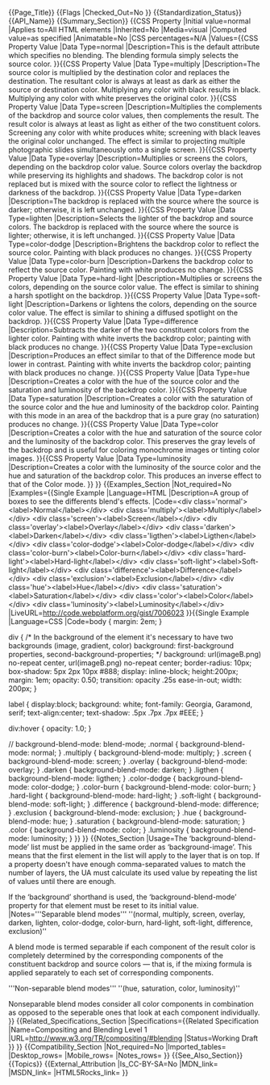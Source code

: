 {{Page_Title}}
{{Flags
|Checked_Out=No
}}
{{Standardization_Status}}
{{API_Name}}
{{Summary_Section}}
{{CSS Property
|Initial value=normal
|Applies to=All HTML elements
|Inherited=No
|Media=visual
|Computed value=as specified
|Animatable=No
|CSS percentages=N/A
|Values={{CSS Property Value
|Data Type=normal
|Description=This is the default attribute which specifies no blending. The blending formula simply selects the source color.
}}{{CSS Property Value
|Data Type=multiply
|Description=The source color is multiplied by the destination color and replaces the destination. The resultant color is always at least as dark as either the source or destination color. Multiplying any color with black results in black. Multiplying any color with white preserves the original color.
}}{{CSS Property Value
|Data Type=screen
|Description=Multiplies the complements of the backdrop and source color values, then complements the result. The result color is always at least as light as either of the two constituent colors. Screening any color with white produces white; screening with black leaves the original color unchanged. The effect is similar to projecting multiple photographic slides simultaneously onto a single screen.
}}{{CSS Property Value
|Data Type=overlay
|Description=Multiplies or screens the colors, depending on the backdrop color value. Source colors overlay the backdrop while preserving its highlights and shadows. The backdrop color is not replaced but is mixed with the source color to reflect the lightness or darkness of the backdrop.
}}{{CSS Property Value
|Data Type=darken
|Description=The backdrop is replaced with the source where the source is darker; otherwise, it is left unchanged.
}}{{CSS Property Value
|Data Type=lighten
|Description=Selects the lighter of the backdrop and source colors. The backdrop is replaced with the source where the source is lighter; otherwise, it is left unchanged.
}}{{CSS Property Value
|Data Type=color-dodge
|Description=Brightens the backdrop color to reflect the source color. Painting with black produces no changes.
}}{{CSS Property Value
|Data Type=color-burn
|Description=Darkens the backdrop color to reflect the source color. Painting with white produces no change.
}}{{CSS Property Value
|Data Type=hard-light
|Description=Multiplies or screens the colors, depending on the source color value. The effect is similar to shining a harsh spotlight on the backdrop.
}}{{CSS Property Value
|Data Type=soft-light
|Description=Darkens or lightens the colors, depending on the source color value. The effect is similar to shining a diffused spotlight on the backdrop.
}}{{CSS Property Value
|Data Type=difference
|Description=Subtracts the darker of the two constituent colors from the lighter color. Painting with white inverts the backdrop color; painting with black produces no change.
}}{{CSS Property Value
|Data Type=exclusion
|Description=Produces an effect similar to that of the Difference mode but lower in contrast. Painting with white inverts the backdrop color; painting with black produces no change.
}}{{CSS Property Value
|Data Type=hue
|Description=Creates a color with the hue of the source color and the saturation and luminosity of the backdrop color.
}}{{CSS Property Value
|Data Type=saturation
|Description=Creates a color with the saturation of the source color and the hue and luminosity of the backdrop color. Painting with this mode in an area of the backdrop that is a pure gray (no saturation) produces no change.
}}{{CSS Property Value
|Data Type=color
|Description=Creates a color with the hue and saturation of the source color and the luminosity of the backdrop color. This preserves the gray levels of the backdrop and is useful for coloring monochrome images or tinting color images.
}}{{CSS Property Value
|Data Type=luminosity
|Description=Creates a color with the luminosity of the source color and the hue and saturation of the backdrop color. This produces an inverse effect to that of the Color mode.
}}
}}
{{Examples_Section
|Not_required=No
|Examples={{Single Example
|Language=HTML
|Description=A group of boxes to see the differents blend's effects.
|Code=&lt;div class='normal'&gt;&lt;label&gt;Normal&lt;/label&gt;&lt;/div&gt;
&lt;div class='multiply'&gt;&lt;label&gt;Multiply&lt;/label&gt;&lt;/div&gt;
&lt;div class='screen'&gt;&lt;label&gt;Screen&lt;/label&gt;&lt;/div&gt;
&lt;div class='overlay'&gt;&lt;label&gt;Overlay&lt;/label&gt;&lt;/div&gt;
&lt;div class='darken'&gt;&lt;label&gt;Darken&lt;/label&gt;&lt;/div&gt;
&lt;div class='ligthen'&gt;&lt;label&gt;Ligthen&lt;/label&gt;&lt;/div&gt;
&lt;div class='color-dodge'&gt;&lt;label&gt;Color-dodge&lt;/label&gt;&lt;/div&gt;
&lt;div class='color-burn'&gt;&lt;label&gt;Color-burn&lt;/label&gt;&lt;/div&gt;
&lt;div class='hard-light'&gt;&lt;label&gt;Hard-light&lt;/label&gt;&lt;/div&gt;
&lt;div class='soft-light'&gt;&lt;label&gt;Soft-light&lt;/label&gt;&lt;/div&gt;
&lt;div class='difference'&gt;&lt;label&gt;Difference&lt;/label&gt;&lt;/div&gt;
&lt;div class='exclusion'&gt;&lt;label&gt;Exclusion&lt;/label&gt;&lt;/div&gt;
&lt;div class='hue'&gt;&lt;label&gt;Hue&lt;/label&gt;&lt;/div&gt;
&lt;div class='saturation'&gt;&lt;label&gt;Saturation&lt;/label&gt;&lt;/div&gt;
&lt;div class='color'&gt;&lt;label&gt;Color&lt;/label&gt;&lt;/div&gt;
&lt;div class='luminosity'&gt;&lt;label&gt;Luminosity&lt;/label&gt;&lt;/div&gt;
|LiveURL=http://code.webplatform.org/gist/7006023
}}{{Single Example
|Language=CSS
|Code=body {
 	margin: 2em;
}
 
div {
/* In the background of the element it's necessary to have two backgrounds (image, gradient, color)
	background: first-background properties, second-background-properties; */
	background: url(imageB.png) no-repeat center, url(imageB.png) no-repeat center;
	border-radius: 10px;
	box-shadow: 5px 2px 10px #888;
	display: inline-block;
	height:200px;
	margin: 1em;
	opacity: 0.50;
	transition: opacity .25s ease-in-out;
	width: 200px;
}

label {
    display:block;
    background: white;
    font-family: Georgia, Garamond, serif;
    text-align:center;
    text-shadow: .5px .7px .7px #EEE;
}

div:hover { opacity: 1.0; }

// background-blend-mode: blend-mode;
.normal 	 { background-blend-mode: normal; 	   }
.multiply 	 { background-blend-mode: multiply;    }
.screen 	 { background-blend-mode: screen; 	   } 
.overlay 	 { background-blend-mode: overlay;     }
.darken 	 { background-blend-mode: darken;      }
.ligthen 	 { background-blend-mode: ligthen;     }
.color-dodge { background-blend-mode: color-dodge; }
.color-burn  { background-blend-mode: color-burn;  }
.hard-light  { background-blend-mode: hard-light;  }
.soft-light  { background-blend-mode: soft-light;  }
.difference  { background-blend-mode: difference;  }
.exclusion   { background-blend-mode: exclusion;   }
.hue 		 { background-blend-mode: hue;   	   }
.saturation  { background-blend-mode: saturation;  }
.color 		 { background-blend-mode: color;       }
.luminosity  { background-blend-mode: luminosity;  }
}}
}}
{{Notes_Section
|Usage=The ‘background-blend-mode’ list must be applied in the same order as ‘background-image’. This means that the first element in the list will apply to the layer that is on top. If a property doesn't have enough comma-separated values to match the number of layers, the UA must calculate its used value by repeating the list of values until there are enough.

If the ‘background’ shorthand is used, the ‘background-blend-mode’ property for that element must be reset to its initial value.
|Notes='''Separable blend modes'''
''(normal, multiply, screen, overlay, darken, lighten, color-dodge, color-burn, hard-light, soft-light, difference, exclusion)''

A blend mode is termed separable if each component of the result color is completely determined by the corresponding components of the constituent backdrop and source colors — that is, if the mixing formula is applied separately to each set of corresponding components.

'''Non-separable blend modes'''
''(hue, saturation, color, luminosity)''

Nonseparable blend modes consider all color components in combination as opposed to the seperable ones that look at each component individually.
}}
{{Related_Specifications_Section
|Specifications={{Related Specification
|Name=Compositing and Blending Level 1
|URL=http://www.w3.org/TR/compositing/#blending
|Status=Working Draft
}}
}}
{{Compatibility_Section
|Not_required=No
|Imported_tables=
|Desktop_rows=
|Mobile_rows=
|Notes_rows=
}}
{{See_Also_Section}}
{{Topics}}
{{External_Attribution
|Is_CC-BY-SA=No
|MDN_link=
|MSDN_link=
|HTML5Rocks_link=
}}